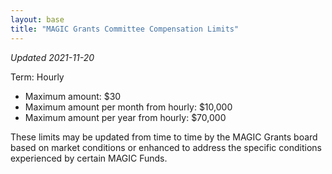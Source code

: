 ```yaml
---
layout: base
title: "MAGIC Grants Committee Compensation Limits"
---
```


*Updated 2021-11-20*

Term: Hourly
* Maximum amount: $30
* Maximum amount per month from hourly: $10,000
* Maximum amount per year from hourly: $70,000

These limits may be updated from time to time by the MAGIC Grants board based on market conditions or enhanced to address the specific conditions experienced by certain MAGIC Funds.
